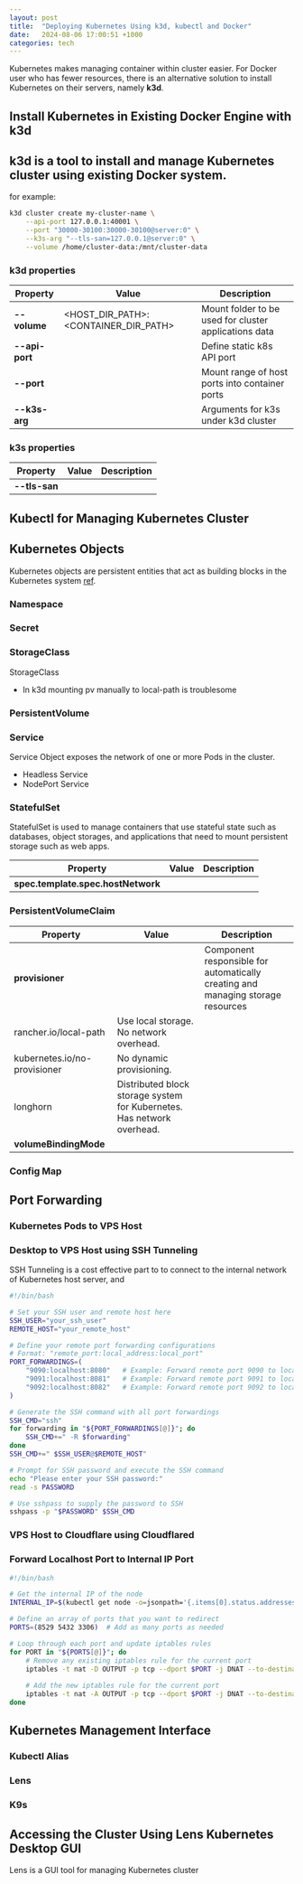 ```yaml
---
layout: post
title:  "Deploying Kubernetes Using k3d, kubectl and Docker"
date:   2024-08-06 17:00:51 +1000
categories: tech 
---
```

Kubernetes makes managing container within cluster easier. For Docker user who has fewer resources, there is an alternative solution to install Kubernetes on their servers, namely <b>k3d</b>.

## Install Kubernetes in Existing Docker Engine with k3d
k3d is a tool to install and manage Kubernetes cluster using existing Docker system. 
- 

for example:
```sh
k3d cluster create my-cluster-name \
    --api-port 127.0.0.1:40001 \
    --port "30000-30100:30000-30100@server:0" \
    --k3s-arg "--tls-san=127.0.0.1@server:0" \
    --volume /home/cluster-data:/mnt/cluster-data
```

### k3d properties

Property | Value | Description
---|---|---
**--volume** | <HOST_DIR_PATH>:<CONTAINER_DIR_PATH> | Mount folder to be used for cluster applications data 
**--api-port** |  | Define static k8s API port 
**--port** | |  Mount range of host ports into container ports
**--k3s-arg** | | Arguments for k3s under k3d cluster

### k3s properties

Property | Value | Description
---|---|---
**--tls-san** |  |  

## Kubectl for Managing Kubernetes Cluster

## Kubernetes Objects
Kubernetes objects are persistent entities that act as building blocks in the Kubernetes system [ref](https://kubernetes.io/docs/concepts/overview/working-with-objects/).

### Namespace 

### Secret

### StorageClass
StorageClass
- In k3d mounting pv manually to local-path is troublesome

### PersistentVolume

### Service
Service Object exposes the network of one or more Pods in the cluster.

- Headless Service
- NodePort Service

### StatefulSet
StatefulSet is used to manage containers that use stateful state such as databases, object storages, and applications that need to mount persistent storage such as web apps.  

Property | Value | Description
---|---|---
**spec.template.spec.hostNetwork** |  |  

### PersistentVolumeClaim

Property | Value | Description
---|---|---
**provisioner** |  | Component responsible for automatically creating and managing storage resources 
 | rancher.io/local-path | Use local storage. No network overhead.
 | kubernetes.io/no-provisioner | No dynamic provisioning.
 | longhorn | Distributed block storage system for Kubernetes. Has network overhead. 
**volumeBindingMode** | | 

### Config Map

## Port Forwarding

### Kubernetes Pods to VPS Host

### Desktop to VPS Host using SSH Tunneling
SSH Tunneling is a cost effective part to to connect to the internal network of Kubernetes host server, and  

```sh
#!/bin/bash

# Set your SSH user and remote host here
SSH_USER="your_ssh_user"
REMOTE_HOST="your_remote_host"

# Define your remote port forwarding configurations
# Format: "remote_port:local_address:local_port"
PORT_FORWARDINGS=(
    "9090:localhost:8080"   # Example: Forward remote port 9090 to local port 8080
    "9091:localhost:8081"   # Example: Forward remote port 9091 to local port 8081
    "9092:localhost:8082"   # Example: Forward remote port 9092 to local port 8082
)

# Generate the SSH command with all port forwardings
SSH_CMD="ssh"
for forwarding in "${PORT_FORWARDINGS[@]}"; do
    SSH_CMD+=" -R $forwarding"
done
SSH_CMD+=" $SSH_USER@$REMOTE_HOST"

# Prompt for SSH password and execute the SSH command
echo "Please enter your SSH password:"
read -s PASSWORD

# Use sshpass to supply the password to SSH
sshpass -p "$PASSWORD" $SSH_CMD
```

### VPS Host to Cloudflare using Cloudflared

### Forward Localhost Port to Internal IP Port
```sh
#!/bin/bash

# Get the internal IP of the node
INTERNAL_IP=$(kubectl get node -o=jsonpath='{.items[0].status.addresses[?(@.type=="InternalIP")].address}')

# Define an array of ports that you want to redirect
PORTS=(8529 5432 3306)  # Add as many ports as needed

# Loop through each port and update iptables rules
for PORT in "${PORTS[@]}"; do
    # Remove any existing iptables rule for the current port
    iptables -t nat -D OUTPUT -p tcp --dport $PORT -j DNAT --to-destination $INTERNAL_IP:$PORT 2>/dev/null
    
    # Add the new iptables rule for the current port
    iptables -t nat -A OUTPUT -p tcp --dport $PORT -j DNAT --to-destination $INTERNAL_IP:$PORT
done
```

## Kubernetes Management Interface

### Kubectl Alias

### Lens

### K9s

## Accessing the Cluster Using Lens Kubernetes Desktop GUI
Lens is a GUI tool for managing Kubernetes cluster
